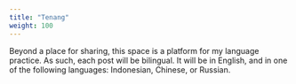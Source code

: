```yaml
---
title: "Tenang"
weight: 100
---
```


Beyond a place for sharing, this space is a platform for my language practice. As such, each post will be bilingual. 
It will be in English, and in one of the following languages: Indonesian, Chinese, or Russian.